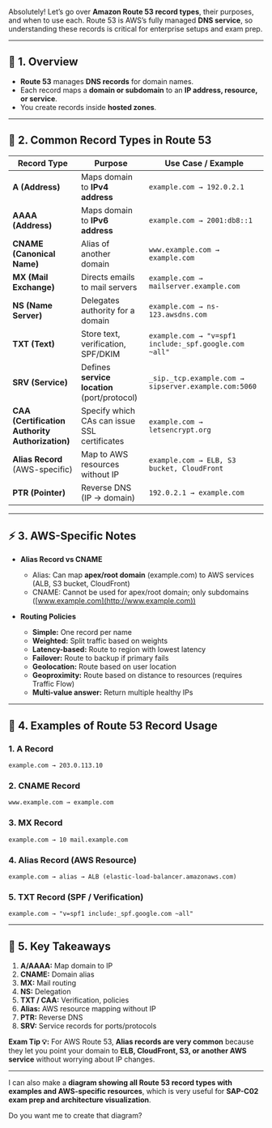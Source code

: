 Absolutely! Let’s go over **Amazon Route 53 record types**, their purposes, and when to use each. Route 53 is AWS’s fully managed **DNS service**, so understanding these records is critical for enterprise setups and exam prep.

---

## 🧭 1. Overview

- **Route 53** manages **DNS records** for domain names.
- Each record maps a **domain or subdomain** to an **IP address, resource, or service**.
- You create records inside **hosted zones**.

---

## 🔹 2. Common Record Types in Route 53

| Record Type                                     | Purpose                                      | Use Case / Example                                    |
| ----------------------------------------------- | -------------------------------------------- | ----------------------------------------------------- |
| **A (Address)**                                 | Maps domain to **IPv4 address**              | `example.com → 192.0.2.1`                             |
| **AAAA (Address)**                              | Maps domain to **IPv6 address**              | `example.com → 2001:db8::1`                           |
| **CNAME (Canonical Name)**                      | Alias of another domain                      | `www.example.com → example.com`                       |
| **MX (Mail Exchange)**                          | Directs emails to mail servers               | `example.com → mailserver.example.com`                |
| **NS (Name Server)**                            | Delegates authority for a domain             | `example.com → ns-123.awsdns.com`                     |
| **TXT (Text)**                                  | Store text, verification, SPF/DKIM           | `example.com → "v=spf1 include:_spf.google.com ~all"` |
| **SRV (Service)**                               | Defines **service location** (port/protocol) | `_sip._tcp.example.com → sipserver.example.com:5060`  |
| **CAA (Certification Authority Authorization)** | Specify which CAs can issue SSL certificates | `example.com → letsencrypt.org`                       |
| **Alias Record** (AWS-specific)                 | Map to AWS resources without IP              | `example.com → ELB, S3 bucket, CloudFront`            |
| **PTR (Pointer)**                               | Reverse DNS (IP → domain)                    | `192.0.2.1 → example.com`                             |

---

## ⚡ 3. AWS-Specific Notes

- **Alias Record vs CNAME**

  - Alias: Can map **apex/root domain** (example.com) to AWS services (ALB, S3 bucket, CloudFront)
  - CNAME: Cannot be used for apex/root domain; only subdomains ([www.example.com](http://www.example.com))

- **Routing Policies**

  - **Simple:** One record per name
  - **Weighted:** Split traffic based on weights
  - **Latency-based:** Route to region with lowest latency
  - **Failover:** Route to backup if primary fails
  - **Geolocation:** Route based on user location
  - **Geoproximity:** Route based on distance to resources (requires Traffic Flow)
  - **Multi-value answer:** Return multiple healthy IPs

---

## 🔹 4. Examples of Route 53 Record Usage

### 1. A Record

```text
example.com → 203.0.113.10
```

### 2. CNAME Record

```text
www.example.com → example.com
```

### 3. MX Record

```text
example.com → 10 mail.example.com
```

### 4. Alias Record (AWS Resource)

```text
example.com → alias → ALB (elastic-load-balancer.amazonaws.com)
```

### 5. TXT Record (SPF / Verification)

```text
example.com → "v=spf1 include:_spf.google.com ~all"
```

---

## 🧾 5. Key Takeaways

1. **A/AAAA:** Map domain to IP
2. **CNAME:** Domain alias
3. **MX:** Mail routing
4. **NS:** Delegation
5. **TXT / CAA:** Verification, policies
6. **Alias:** AWS resource mapping without IP
7. **PTR:** Reverse DNS
8. **SRV:** Service records for ports/protocols

**Exam Tip 💡:** For AWS Route 53, **Alias records are very common** because they let you point your domain to **ELB, CloudFront, S3, or another AWS service** without worrying about IP changes.

---

I can also make a **diagram showing all Route 53 record types with examples and AWS-specific resources**, which is very useful for **SAP-C02 exam prep and architecture visualization**.

Do you want me to create that diagram?
